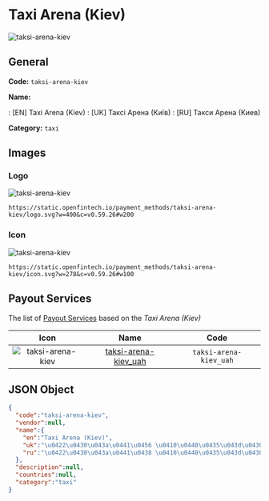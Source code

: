 
# Taxi Arena (Kiev) 
![taksi-arena-kiev](https://static.openfintech.io/payment_methods/taksi-arena-kiev/logo.svg?w=400&c=v0.59.26#w200)  

## General 
**Code:** `taksi-arena-kiev` 
 
**Name:** 
 
:	[EN] Taxi Arena (Kiev) 
:	[UK] Таксі Арена (Київ) 
:	[RU] Такси Арена (Киев) 
 
**Category:** `taxi` 
 

## Images 

### Logo 
![taksi-arena-kiev](https://static.openfintech.io/payment_methods/taksi-arena-kiev/logo.svg?w=400&c=v0.59.26#w200)  

```
https://static.openfintech.io/payment_methods/taksi-arena-kiev/logo.svg?w=400&c=v0.59.26#w200
```  

### Icon 
![taksi-arena-kiev](https://static.openfintech.io/payment_methods/taksi-arena-kiev/icon.svg?w=278&c=v0.59.26#w100)  

```
https://static.openfintech.io/payment_methods/taksi-arena-kiev/icon.svg?w=278&c=v0.59.26#w100
```  

## Payout Services 
 
The list of [Payout Services](/payout-services/) based on the _Taxi Arena (Kiev)_ 

|Icon|Name|Code| 
|:---:|:---:|:---:| 
|![taksi-arena-kiev](https://static.openfintech.io/payout_methods/taksi-arena-kiev/icon.png?w=278&c=v0.59.26#w40) |[taksi-arena-kiev_uah](/payout-services/taksi-arena-kiev_uah/)|`taksi-arena-kiev_uah`| 
 

## JSON Object 

```json
{
  "code":"taksi-arena-kiev",
  "vendor":null,
  "name":{
    "en":"Taxi Arena (Kiev)",
    "uk":"\u0422\u0430\u043a\u0441\u0456 \u0410\u0440\u0435\u043d\u0430 (\u041a\u0438\u0457\u0432)",
    "ru":"\u0422\u0430\u043a\u0441\u0438 \u0410\u0440\u0435\u043d\u0430 (\u041a\u0438\u0435\u0432)"
  },
  "description":null,
  "countries":null,
  "category":"taxi"
}
```  
